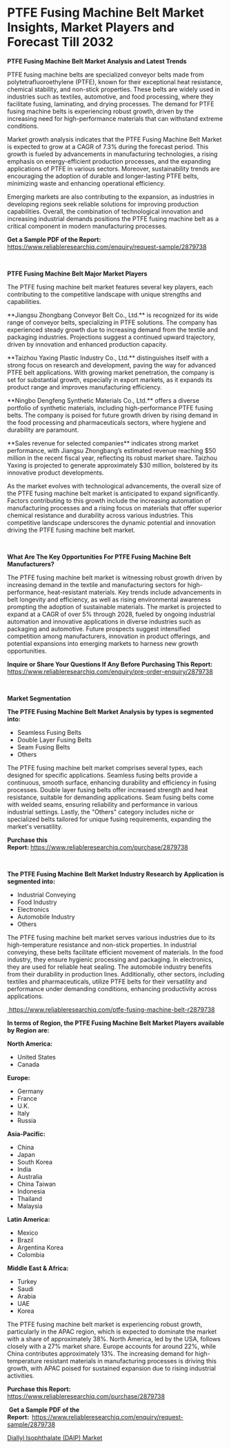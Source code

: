 <p><h1>PTFE Fusing Machine Belt Market Insights, Market Players and Forecast Till 2032</h1></p><p><strong>PTFE Fusing Machine Belt Market Analysis and Latest Trends</strong></p>
<p><p>PTFE fusing machine belts are specialized conveyor belts made from polytetrafluoroethylene (PTFE), known for their exceptional heat resistance, chemical stability, and non-stick properties. These belts are widely used in industries such as textiles, automotive, and food processing, where they facilitate fusing, laminating, and drying processes. The demand for PTFE fusing machine belts is experiencing robust growth, driven by the increasing need for high-performance materials that can withstand extreme conditions.</p><p>Market growth analysis indicates that the PTFE Fusing Machine Belt Market is expected to grow at a CAGR of 7.3% during the forecast period. This growth is fueled by advancements in manufacturing technologies, a rising emphasis on energy-efficient production processes, and the expanding applications of PTFE in various sectors. Moreover, sustainability trends are encouraging the adoption of durable and longer-lasting PTFE belts, minimizing waste and enhancing operational efficiency. </p><p>Emerging markets are also contributing to the expansion, as industries in developing regions seek reliable solutions for improving production capabilities. Overall, the combination of technological innovation and increasing industrial demands positions the PTFE fusing machine belt as a critical component in modern manufacturing processes.</p></p>
<p><strong>Get a Sample PDF of the Report:&nbsp;</strong> <a href="https://www.reliableresearchiq.com/enquiry/request-sample/2879738?utm_campaign=3323&utm_medium=2&utm_source=Github&utm_content=ia&utm_term=12032025&utm_id=ptfe-fusing-machine-belt">https://www.reliableresearchiq.com/enquiry/request-sample/2879738</a></p>
<p>&nbsp;</p>
<p><strong>PTFE Fusing Machine Belt Major Market Players</strong></p>
<p><p>The PTFE fusing machine belt market features several key players, each contributing to the competitive landscape with unique strengths and capabilities. </p><p>**Jiangsu Zhongbang Conveyor Belt Co., Ltd.** is recognized for its wide range of conveyor belts, specializing in PTFE solutions. The company has experienced steady growth due to increasing demand from the textile and packaging industries. Projections suggest a continued upward trajectory, driven by innovation and enhanced production capacity.</p><p>**Taizhou Yaxing Plastic Industry Co., Ltd.** distinguishes itself with a strong focus on research and development, paving the way for advanced PTFE belt applications. With growing market penetration, the company is set for substantial growth, especially in export markets, as it expands its product range and improves manufacturing efficiency.</p><p>**Ningbo Dengfeng Synthetic Materials Co., Ltd.** offers a diverse portfolio of synthetic materials, including high-performance PTFE fusing belts. The company is poised for future growth driven by rising demand in the food processing and pharmaceuticals sectors, where hygiene and durability are paramount.</p><p>**Sales revenue for selected companies** indicates strong market performance, with Jiangsu Zhongbang’s estimated revenue reaching $50 million in the recent fiscal year, reflecting its robust market share. Taizhou Yaxing is projected to generate approximately $30 million, bolstered by its innovative product developments.</p><p>As the market evolves with technological advancements, the overall size of the PTFE fusing machine belt market is anticipated to expand significantly. Factors contributing to this growth include the increasing automation of manufacturing processes and a rising focus on materials that offer superior chemical resistance and durability across various industries. This competitive landscape underscores the dynamic potential and innovation driving the PTFE fusing machine belt market.</p></p>
<p>&nbsp;</p>
<p><strong>What Are The Key Opportunities For PTFE Fusing Machine Belt Manufacturers?</strong></p>
<p><p>The PTFE fusing machine belt market is witnessing robust growth driven by increasing demand in the textile and manufacturing sectors for high-performance, heat-resistant materials. Key trends include advancements in belt longevity and efficiency, as well as rising environmental awareness prompting the adoption of sustainable materials. The market is projected to expand at a CAGR of over 5% through 2028, fueled by ongoing industrial automation and innovative applications in diverse industries such as packaging and automotive. Future prospects suggest intensified competition among manufacturers, innovation in product offerings, and potential expansions into emerging markets to harness new growth opportunities.</p></p>
<p><strong>Inquire or Share Your Questions If Any Before Purchasing This Report:</strong> <a href="https://www.reliableresearchiq.com/enquiry/pre-order-enquiry/2879738?utm_campaign=3323&utm_medium=2&utm_source=Github&utm_content=ia&utm_term=12032025&utm_id=ptfe-fusing-machine-belt">https://www.reliableresearchiq.com/enquiry/pre-order-enquiry/2879738</a></p>
<p>&nbsp;</p>
<p><strong>Market Segmentation</strong></p>
<p><strong>The PTFE Fusing Machine Belt Market Analysis by types is segmented into:</strong></p>
<p><ul><li>Seamless Fusing Belts</li><li>Double Layer Fusing Belts</li><li>Seam Fusing Belts</li><li>Others</li></ul></p>
<p><p>The PTFE fusing machine belt market comprises several types, each designed for specific applications. Seamless fusing belts provide a continuous, smooth surface, enhancing durability and efficiency in fusing processes. Double layer fusing belts offer increased strength and heat resistance, suitable for demanding applications. Seam fusing belts come with welded seams, ensuring reliability and performance in various industrial settings. Lastly, the "Others" category includes niche or specialized belts tailored for unique fusing requirements, expanding the market's versatility.</p></p>
<p><strong>Purchase this Report:&nbsp;</strong><a href="https://www.reliableresearchiq.com/purchase/2879738?utm_campaign=3323&utm_medium=2&utm_source=Github&utm_content=ia&utm_term=12032025&utm_id=ptfe-fusing-machine-belt">https://www.reliableresearchiq.com/purchase/2879738</a></p>
<p>&nbsp;</p>
<p><strong>The PTFE Fusing Machine Belt Market Industry Research by Application is segmented into:</strong></p>
<p><ul><li>Industrial Conveying</li><li>Food Industry</li><li>Electronics</li><li>Automobile Industry</li><li>Others</li></ul></p>
<p><p>The PTFE fusing machine belt market serves various industries due to its high-temperature resistance and non-stick properties. In industrial conveying, these belts facilitate efficient movement of materials. In the food industry, they ensure hygienic processing and packaging. In electronics, they are used for reliable heat sealing. The automobile industry benefits from their durability in production lines. Additionally, other sectors, including textiles and pharmaceuticals, utilize PTFE belts for their versatility and performance under demanding conditions, enhancing productivity across applications.</p></p>
<p><a href="https://www.reliableresearchiq.com/ptfe-fusing-machine-belt-r2879738?utm_campaign=3323&utm_medium=2&utm_source=Github&utm_content=ia&utm_term=12032025&utm_id=ptfe-fusing-machine-belt">&nbsp;https://www.reliableresearchiq.com/ptfe-fusing-machine-belt-r2879738</a></p>
<p><strong>In terms of Region, the PTFE Fusing Machine Belt Market Players available by Region are:</strong></p>
<p>
    <p> <strong> North America: </strong>
        <ul>
            <li>United States</li>
            <li>Canada</li>
        </ul>
        </p> 
    <p> <strong> Europe: </strong>
        <ul>
            <li>Germany</li>
            <li>France</li>
            <li>U.K.</li>
            <li>Italy</li>
            <li>Russia</li>
        </ul>
        </p> 
    <p> <strong> Asia-Pacific: </strong>
        <ul>
            <li>China</li>
            <li>Japan</li>
            <li>South Korea</li>
            <li>India</li>
            <li>Australia</li>
            <li>China Taiwan</li>
            <li>Indonesia</li>
            <li>Thailand</li>
            <li>Malaysia</li>
        </ul>
        </p> 
    <p> <strong> Latin America: </strong>
        <ul>
            <li>Mexico</li>
            <li>Brazil</li>
            <li>Argentina Korea</li>
            <li>Colombia</li>
        </ul>
        </p> 
    <p> <strong> Middle East & Africa: </strong>
        <ul>
            <li>Turkey</li>
            <li>Saudi</li>
            <li>Arabia</li>
            <li>UAE</li>
            <li>Korea</li>
        </ul>
    </p>
    </p>
<p><p>The PTFE fusing machine belt market is experiencing robust growth, particularly in the APAC region, which is expected to dominate the market with a share of approximately 38%. North America, led by the USA, follows closely with a 27% market share. Europe accounts for around 22%, while China contributes approximately 13%. The increasing demand for high-temperature resistant materials in manufacturing processes is driving this growth, with APAC poised for sustained expansion due to rising industrial activities.</p></p>
<p><strong>Purchase this Report: </strong><a href="https://www.reliableresearchiq.com/purchase/2879738?utm_campaign=3323&utm_medium=2&utm_source=Github&utm_content=ia&utm_term=12032025&utm_id=ptfe-fusing-machine-belt">https://www.reliableresearchiq.com/purchase/2879738</a></p>
<p>&nbsp;<strong>Get a Sample PDF of the Report:&nbsp;&nbsp;</strong><a href="https://www.reliableresearchiq.com/enquiry/request-sample/2879738?utm_campaign=3323&utm_medium=2&utm_source=Github&utm_content=ia&utm_term=12032025&utm_id=ptfe-fusing-machine-belt">https://www.reliableresearchiq.com/enquiry/request-sample/2879738</a></p>
<p><strong></strong></p>
<p><p><a href="https://github.com/saeiddaemo/Market-Research-Report-List-1/blob/main/diallyl-isophthalate-daip-market.md?utm_campaign=3323&utm_medium=2&utm_source=Github&utm_content=ia&utm_term=12032025&utm_id=ptfe-fusing-machine-belt">Diallyl Isophthalate (DAIP) Market</a></p></p>
